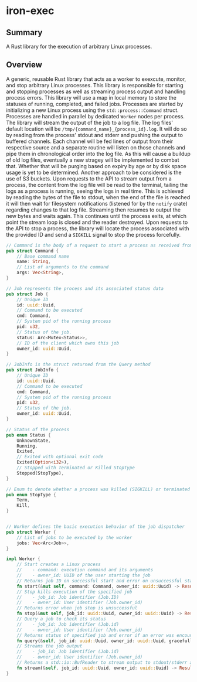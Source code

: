 # iron-exec

## Summary
A Rust library for the execution of arbitrary Linux processes.

## Overview
A generic, reusable Rust library that acts as a worker to exexcute, monitor, and stop arbitrary Linux processes. This library is responsible for starting and stopping processes as well as streaming process output and handling process errors.
This library will use a map in local memory to store the statuses of running, completed, and failed jobs.
Processes are started by initializing a new Linux process using the ```std::process::Command``` struct. Processes are handled in parallel by dedicated ```Worker``` nodes per process.
The library will stream the output of the job to a log file. The log files' default location will be ```/tmp/{command_name}_{process_id}.log```. It will do so by reading from the process' stdout and stderr and pushing the output to buffered channels. Each channel will be fed lines of output from their respective source and a separate routine will listen on those channels and pipe them in chronological order into the log file. As this will cause a buildup of old log files, eventually a new stragey will be implemented to combat that. Whether that will be purging based on expiry by age or by disk space usage is yet to be determined. Another approach to be considered is the use of S3 buckets.
Upon requests to the API to stream output from a process, the content from the log file will be read to the terminal, tailing the logs as a process is running, seeing the logs in real time. This is achieved by reading the bytes of the file to stdout, when the end of the file is reached it will then wait for filesystem notifications (listened for by the ```notify``` crate) regarding changes to that log file. Streaming then resumes to output the new bytes and waits again. This continues until the process exits, at which point the stream loop is closed and the reader destroyed.
Upon requests to the API to stop a process, the library will locate the process associated with the provided ID and send a ```SIGKILL``` signal to stop the process forcefully.

```rust
// Command is the body of a request to start a process as received from the API or CLI
pub struct Command {
    // Base command name
    name: String,
    // List of arguments to the command
    args: Vec<String>,
}

// Job represents the process and its associated status data
pub struct Job {
    // Unique ID
    id: uuid::Uuid,
    // Command to be executed
    cmd: Command,
    // System pid of the running process
    pid: u32,
    // Status of the job.
    status: Arc<Mutex<Status>>,
    // ID of the client which owns this job
    owner_id: uuid::Uuid,
}

// JobInfo is the struct returned from the Query method
pub struct JobInfo {
    // Unique ID
    id: uuid::Uuid,
    // Command to be executed
    cmd: Command,
    // System pid of the running process
    pid: u32,
    // Status of the job.
    owner_id: uuid::Uuid,
}

// Status of the process
pub enum Status {
    UnknownState,
    Running,
    Exited,
    // Exited with optional exit code
    Exited(Option<i32>),
    // Stopped with Terminated or Killed StopType
    Stopped(StopType),
}

// Enum to denote whether a process was killed (SIGKILL) or terminated (SIGTERM)
pub enum StopType {
    Term,
    Kill,
}


// Worker defines the basic execution behavior of the job dispatcher
pub struct Worker {
    // List of jobs to be executed by the worker
    jobs: Vec<Arc<Job>>,
}

impl Worker {
    // Start creates a Linux process
    //    - command: execution command and its arguments
    //    - owner_id: UUID of the user starting the job
    // Returns job ID on successful start and error on unsuccessful start 
    fn start(&mut self, command: Command, owner_id: uuid::Uuid) -> Result<uuid::Uuid, Error>;
    // Stop kills execution of the specified job
    //    - job_id: Job identifier (Job.ID)
    //    - owner_id: User identifier (Job.owner_id)
    // Returns error when job stop is unsuccessful
    fn stop(&mut self, job_id: uuid::Uuid, owner_id: uuid::Uuid) -> Result<(), Error>;
    // Query a job to check its status
    //    - job_id: Job identifier (Job.id)
    //    - owner_id: User identifier (Job.owner_id)
    // Returns status of specified job and error if an error was encountered
    fn query(&self, job_id: uuid::Uuid, owner_id: uuid::Uuid, gracefully: bool) -> Result<JobInfo, Error>;
    // Streams the job output
    //    - job_id: Job identifier (Job.id)
    //    - owner_id: User identifier (Job.owner_id)
    // Returns a std::io::BufReader to stream output to stdout/stderr and an error if an error was encountered
    fn stream(&self, job_id: uuid::Uuid, owner_id: uuid::Uuid) -> Result<std::io::BufReader<File>, Error>;
}
```